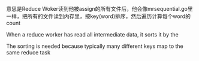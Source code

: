

意思是Reduce Woker读到他被assign的所有文件后，他会像mrsequential.go里一样，把所有的文件读到内存里，按key(word)排序，然后遍历计算每个word的count

When a reduce worker has read all intermediate data, it sorts it by the

The sorting is needed because typically many different keys map to the same reduce task